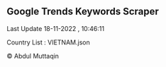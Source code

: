 

## Google Trends Keywords Scraper 
 
Last Update 18-11-2022 , 10:46:11

Country List :
VIETNAM.json



© Abdul Muttaqin 
